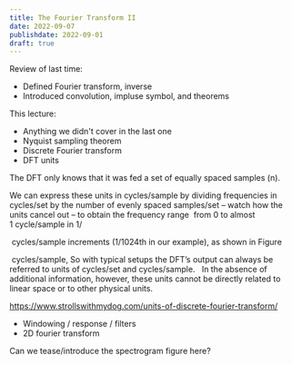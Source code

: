 ```yaml
---
title: The Fourier Transform II
date: 2022-09-07
publishdate: 2022-09-01
draft: true
---
```


Review of last time:

* Defined Fourier transform, inverse
* Introduced convolution, impluse symbol, and theorems

This lecture:

* Anything we didn't cover in the last one
* Nyquist sampling theorem
* Discrete Fourier transform
* DFT units

The DFT only knows that it was fed a set of equally spaced samples (n).

We can express these units in cycles/sample by dividing frequencies in cycles/set by the number of evenly spaced samples/set  – watch how the units cancel out – to obtain the frequency range
 from 0 to almost 1 cycle/sample in 1/

 cycles/sample increments (1/1024th in our example), as shown in Figure

 cycles/sample,
So with typical setups the DFT’s output can always be referred to units of cycles/set and cycles/sample.   In the absence of additional information, however, these units cannot be directly related to linear space or to other physical units.

<https://www.strollswithmydog.com/units-of-discrete-fourier-transform/>

* Windowing / response / filters
* 2D fourier transform

Can we tease/introduce the spectrogram figure here?
